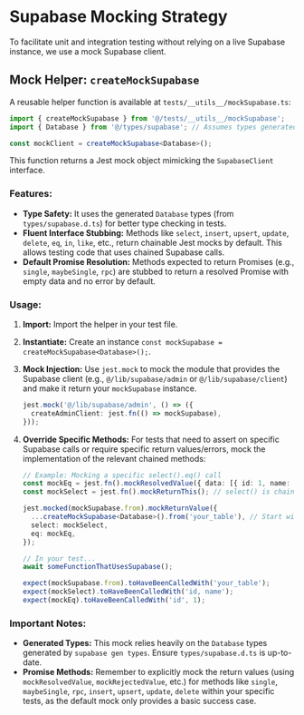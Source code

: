 # Supabase Mocking Strategy

To facilitate unit and integration testing without relying on a live Supabase instance, we use a mock Supabase client.

## Mock Helper: `createMockSupabase`

A reusable helper function is available at `tests/__utils__/mockSupabase.ts`:

```typescript
import { createMockSupabase } from '@/tests/__utils__/mockSupabase';
import { Database } from '@/types/supabase'; // Assumes types generated

const mockClient = createMockSupabase<Database>();
```

This function returns a Jest mock object mimicking the `SupabaseClient` interface.

### Features:

- **Type Safety:** It uses the generated `Database` types (from `types/supabase.d.ts`) for better type checking in tests.
- **Fluent Interface Stubbing:** Methods like `select`, `insert`, `upsert`, `update`, `delete`, `eq`, `in`, `like`, etc., return chainable Jest mocks by default. This allows testing code that uses chained Supabase calls.
- **Default Promise Resolution:** Methods expected to return Promises (e.g., `single`, `maybeSingle`, `rpc`) are stubbed to return a resolved Promise with empty data and no error by default.

### Usage:

1.  **Import:** Import the helper in your test file.
2.  **Instantiate:** Create an instance `const mockSupabase = createMockSupabase<Database>();`.
3.  **Mock Injection:** Use `jest.mock` to mock the module that provides the Supabase client (e.g., `@/lib/supabase/admin` or `@/lib/supabase/client`) and make it return your `mockSupabase` instance.

    ```typescript
    jest.mock('@/lib/supabase/admin', () => ({
      createAdminClient: jest.fn(() => mockSupabase),
    }));
    ```

4.  **Override Specific Methods:** For tests that need to assert on specific Supabase calls or require specific return values/errors, mock the implementation of the relevant chained methods:

    ```typescript
    // Example: Mocking a specific select().eq() call
    const mockEq = jest.fn().mockResolvedValue({ data: [{ id: 1, name: 'Test' }], error: null });
    const mockSelect = jest.fn().mockReturnThis(); // select() is chainable

    jest.mocked(mockSupabase.from).mockReturnValue({
      ...createMockSupabase<Database>().from('your_table'), // Start with default chainable mocks
      select: mockSelect,
      eq: mockEq,
    });

    // In your test...
    await someFunctionThatUsesSupabase();

    expect(mockSupabase.from).toHaveBeenCalledWith('your_table');
    expect(mockSelect).toHaveBeenCalledWith('id, name');
    expect(mockEq).toHaveBeenCalledWith('id', 1);
    ```

### Important Notes:

- **Generated Types:** This mock relies heavily on the `Database` types generated by `supabase gen types`. Ensure `types/supabase.d.ts` is up-to-date.
- **Promise Methods:** Remember to explicitly mock the return values (using `mockResolvedValue`, `mockRejectedValue`, etc.) for methods like `single`, `maybeSingle`, `rpc`, `insert`, `upsert`, `update`, `delete` within your specific tests, as the default mock only provides a basic success case.
